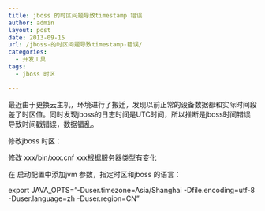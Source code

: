 ```yaml
---
title: jboss 的时区问题导致timestamp 错误
author: admin
layout: post
date: 2013-09-15
url: /jboss-的时区问题导致timestamp-错误/
categories:
  - 开发工具
tags:
  - jboss 时区

---
```

最近由于更换云主机，环境进行了搬迁，发现以前正常的设备数据都和实际时间段差了时区值。同时发现jboss的日志时间是UTC时间，所以推断是jboss时间错误导致时间戳错误，数据错乱。

修改jboss 时区：

修改 xxx/bin/xxx.cnf xxx根据服务器类型有变化

在 启动配置中添加jvm 参数，指定时区和jboss 的语言：

export JAVA_OPTS=&#8221;-Duser.timezone=Asia/Shanghai -Dfile.encoding=utf-8 -Duser.language=zh -Duser.region=CN&#8221;